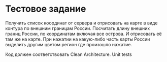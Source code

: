 #  Тестовое задание

Получить список координат от сервера и отрисовать на карте в виде контура по внешним границам России.
Посчитать длину внешних границ России, по координатам включая все острова. И отрисовать её там же на карте.
При нажатии на какую-либо часть карты России выделить другим цветом регион где произошло нажатие.

Код должен соответствовать Clean Architecture.
Unit tests
